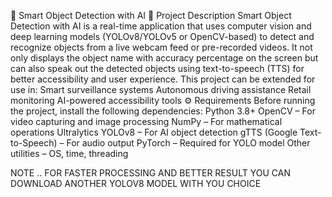 🚀 Smart Object Detection with AI
📌 Project Description
Smart Object Detection with AI is a real-time application that uses computer vision and deep learning models (YOLOv8/YOLOv5 or OpenCV-based) to detect and recognize objects from a live webcam feed or pre-recorded videos.
It not only displays the object name with accuracy percentage on the screen but can also speak out the detected objects using text-to-speech (TTS) for better accessibility and user experience.
This project can be extended for use in:
Smart surveillance systems
Autonomous driving assistance
Retail monitoring
AI-powered accessibility tools
⚙️ Requirements
Before running the project, install the following dependencies:
Python 3.8+
OpenCV – For video capturing and image processing
NumPy – For mathematical operations
Ultralytics YOLOv8 – For AI object detection
gTTS (Google Text-to-Speech) – For audio output
PyTorch – Required for YOLO model
Other utilities – OS, time, threading

NOTE .. FOR FASTER PROCESSING AND BETTER RESULT YOU CAN DOWNLOAD ANOTHER YOLOV8 MODEL WITH YOU CHOICE
